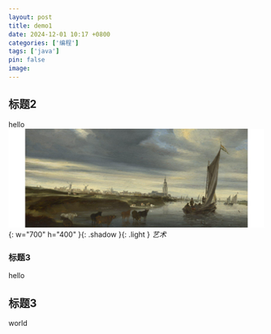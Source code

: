 ```yaml
---
layout: post
title: demo1
date: 2024-12-01 10:17 +0800
categories: ['编程']
tags: ['java']
pin: false
image: 
---
```


## 标题2
hello
![art](/assets/image/下载.png){: w="700" h="400" }{: .shadow }{: .light }
_艺术_
### 标题3
hello 
## 标题3
world